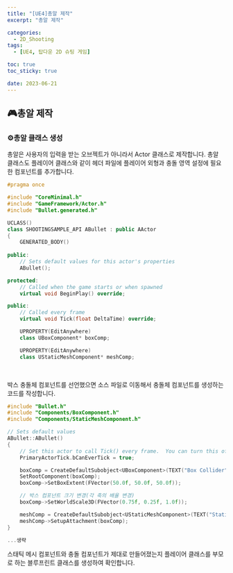 ```yaml
---
title: "[UE4]총알 제작"
excerpt: "총알 제작"

categories:
  - 2D_Shooting
tags:
  - [UE4, 탑다운 2D 슈팅 게임]

toc: true
toc_sticky: true

date: 2023-06-21
---
```


## 🎮총알 제작
### ⚙️총알 클래스 생성
총알은 사용자의 입력을 받는 오브젝트가 아니라서 Actor 클래스로 제작합니다. 총알 클래스도 플레이어 클래스와 같이 헤더 파일에 플레이어 외형과 충돌 영역 설정에 필요한 컴포넌트를 추가합니다.

```cpp
#pragma once

#include "CoreMinimal.h"
#include "GameFramework/Actor.h"
#include "Bullet.generated.h"

UCLASS()
class SHOOTINGSAMPLE_API ABullet : public AActor
{
	GENERATED_BODY()
	
public:	
	// Sets default values for this actor's properties
	ABullet();

protected:
	// Called when the game starts or when spawned
	virtual void BeginPlay() override;

public:	
	// Called every frame
	virtual void Tick(float DeltaTime) override;

	UPROPERTY(EditAnywhere)
	class UBoxComponent* boxComp;

	UPROPERTY(EditAnywhere)
	class UStaticMeshComponent* meshComp;
```

<br>

박스 충돌체 컴포넌트를 선언했으면 소스 파일로 이동해서 충돌체 컴포넌트를 생성하는 코드를 작성합니다.

```cpp
#include "Bullet.h"
#include "Components/BoxComponent.h"
#include "Components/StaticMeshComponent.h"

// Sets default values
ABullet::ABullet()
{
 	// Set this actor to call Tick() every frame.  You can turn this off to improve performance if you don't need it.
	PrimaryActorTick.bCanEverTick = true;

	boxComp = CreateDefaultSubobject<UBoxComponent>(TEXT("Box Collider"));
	SetRootComponent(boxComp);
	boxComp->SetBoxExtent(FVector(50.0f, 50.0f, 50.0f));

	// 박스 컴포넌트 크기 변경(각 축의 배율 변경)
	boxComp->SetWorldScale3D(FVector(0.75f, 0.25f, 1.0f));

	meshComp = CreateDefaultSubobject<UStaticMeshComponent>(TEXT("Static Mesh Component"));
	meshComp->SetupAttachment(boxComp);
}

...생략
```

스태틱 메시 컴포넌트와 충돌 컴포넌트가 제대로 만들어졌는지 플레이어 클래스를 부모로 하는 블루프린트 클래스를 생성하여 확인합니다.

<br><br>